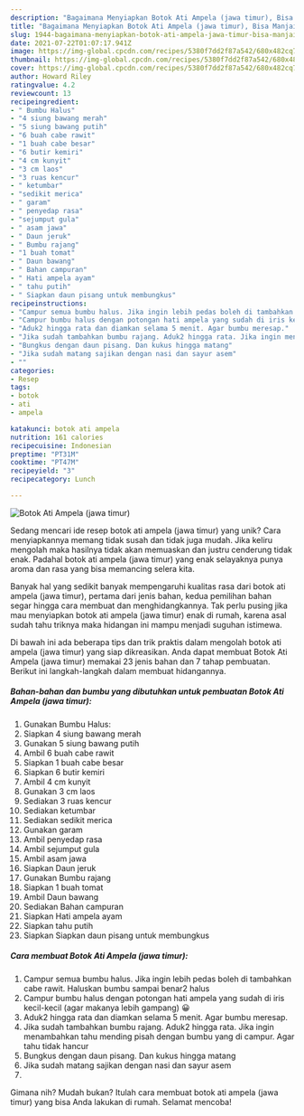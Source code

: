 ```yaml
---
description: "Bagaimana Menyiapkan Botok Ati Ampela (jawa timur), Bisa Manjain Lidah"
title: "Bagaimana Menyiapkan Botok Ati Ampela (jawa timur), Bisa Manjain Lidah"
slug: 1944-bagaimana-menyiapkan-botok-ati-ampela-jawa-timur-bisa-manjain-lidah
date: 2021-07-22T01:07:17.941Z
image: https://img-global.cpcdn.com/recipes/5380f7dd2f87a542/680x482cq70/botok-ati-ampela-jawa-timur-foto-resep-utama.jpg
thumbnail: https://img-global.cpcdn.com/recipes/5380f7dd2f87a542/680x482cq70/botok-ati-ampela-jawa-timur-foto-resep-utama.jpg
cover: https://img-global.cpcdn.com/recipes/5380f7dd2f87a542/680x482cq70/botok-ati-ampela-jawa-timur-foto-resep-utama.jpg
author: Howard Riley
ratingvalue: 4.2
reviewcount: 13
recipeingredient:
- " Bumbu Halus"
- "4 siung bawang merah"
- "5 siung bawang putih"
- "6 buah cabe rawit"
- "1 buah cabe besar"
- "6 butir kemiri"
- "4 cm kunyit"
- "3 cm laos"
- "3 ruas kencur"
- " ketumbar"
- "sedikit merica"
- " garam"
- " penyedap rasa"
- "sejumput gula"
- " asam jawa"
- " Daun jeruk"
- " Bumbu rajang"
- "1 buah tomat"
- " Daun bawang"
- " Bahan campuran"
- " Hati ampela ayam"
- " tahu putih"
- " Siapkan daun pisang untuk membungkus"
recipeinstructions:
- "Campur semua bumbu halus. Jika ingin lebih pedas boleh di tambahkan cabe rawit. Haluskan bumbu sampai benar2 halus"
- "Campur bumbu halus dengan potongan hati ampela yang sudah di iris kecil-kecil (agar makanya lebih gampang) 😀"
- "Aduk2 hingga rata dan diamkan selama 5 menit. Agar bumbu meresap."
- "Jika sudah tambahkan bumbu rajang. Aduk2 hingga rata. Jika ingin menambahkan tahu mending pisah dengan bumbu yang di campur. Agar tahu tidak hancur"
- "Bungkus dengan daun pisang. Dan kukus hingga matang"
- "Jika sudah matang sajikan dengan nasi dan sayur asem"
- ""
categories:
- Resep
tags:
- botok
- ati
- ampela

katakunci: botok ati ampela 
nutrition: 161 calories
recipecuisine: Indonesian
preptime: "PT31M"
cooktime: "PT47M"
recipeyield: "3"
recipecategory: Lunch

---
```



![Botok Ati Ampela (jawa timur)](https://img-global.cpcdn.com/recipes/5380f7dd2f87a542/680x482cq70/botok-ati-ampela-jawa-timur-foto-resep-utama.jpg)

Sedang mencari ide resep botok ati ampela (jawa timur) yang unik? Cara menyiapkannya memang tidak susah dan tidak juga mudah. Jika keliru mengolah maka hasilnya tidak akan memuaskan dan justru cenderung tidak enak. Padahal botok ati ampela (jawa timur) yang enak selayaknya punya aroma dan rasa yang bisa memancing selera kita.



Banyak hal yang sedikit banyak mempengaruhi kualitas rasa dari botok ati ampela (jawa timur), pertama dari jenis bahan, kedua pemilihan bahan segar hingga cara membuat dan menghidangkannya. Tak perlu pusing jika mau menyiapkan botok ati ampela (jawa timur) enak di rumah, karena asal sudah tahu triknya maka hidangan ini mampu menjadi suguhan istimewa.


Di bawah ini ada beberapa tips dan trik praktis dalam mengolah botok ati ampela (jawa timur) yang siap dikreasikan. Anda dapat membuat Botok Ati Ampela (jawa timur) memakai 23 jenis bahan dan 7 tahap pembuatan. Berikut ini langkah-langkah dalam membuat hidangannya.

<!--inarticleads1-->

##### Bahan-bahan dan bumbu yang dibutuhkan untuk pembuatan Botok Ati Ampela (jawa timur):

1. Gunakan  Bumbu Halus:
1. Siapkan 4 siung bawang merah
1. Gunakan 5 siung bawang putih
1. Ambil 6 buah cabe rawit
1. Siapkan 1 buah cabe besar
1. Siapkan 6 butir kemiri
1. Ambil 4 cm kunyit
1. Gunakan 3 cm laos
1. Sediakan 3 ruas kencur
1. Sediakan  ketumbar
1. Sediakan sedikit merica
1. Gunakan  garam
1. Ambil  penyedap rasa
1. Ambil sejumput gula
1. Ambil  asam jawa
1. Siapkan  Daun jeruk
1. Gunakan  Bumbu rajang
1. Siapkan 1 buah tomat
1. Ambil  Daun bawang
1. Sediakan  Bahan campuran
1. Siapkan  Hati ampela ayam
1. Siapkan  tahu putih
1. Siapkan  Siapkan daun pisang untuk membungkus




<!--inarticleads2-->

##### Cara membuat Botok Ati Ampela (jawa timur):

1. Campur semua bumbu halus. Jika ingin lebih pedas boleh di tambahkan cabe rawit. Haluskan bumbu sampai benar2 halus
1. Campur bumbu halus dengan potongan hati ampela yang sudah di iris kecil-kecil (agar makanya lebih gampang) 😀
1. Aduk2 hingga rata dan diamkan selama 5 menit. Agar bumbu meresap.
1. Jika sudah tambahkan bumbu rajang. Aduk2 hingga rata. Jika ingin menambahkan tahu mending pisah dengan bumbu yang di campur. Agar tahu tidak hancur
1. Bungkus dengan daun pisang. Dan kukus hingga matang
1. Jika sudah matang sajikan dengan nasi dan sayur asem
1. 




Gimana nih? Mudah bukan? Itulah cara membuat botok ati ampela (jawa timur) yang bisa Anda lakukan di rumah. Selamat mencoba!
